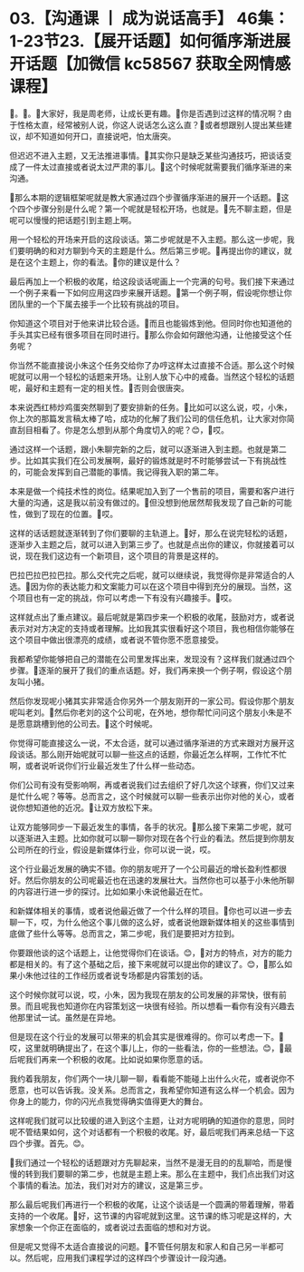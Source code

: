 # 03.【沟通课 丨 成为说话高手】 46集：1-23节23.【展开话题】如何循序渐进展开话题【加微信 kc58567 获取全网情感课程】

🎼。🎼。🎼大家好，我是周老师，让成长更有趣。🎼你是否遇到过这样的情况啊？由于性格太直，经常被别人说，你这人说话怎么这么直？🎼或者想跟别人提出某些建议，却不知道如何开口，直接说吧，怕太唐突。

但迟迟不进入主题，又无法推进事情。🎼其实你只是缺乏某些沟通技巧，把谈话变成了一件太过直接或者说太过严肃的事儿。🎼这个时候呢就需要我们循序渐进的来沟通。

🎼那么本期的逻辑框架呢就是教大家通过四个步骤循序渐进的展开一个话题。🎼这个四个步骤分别是什么呢？第一个呢就是轻松开场，也就是。🎼先不聊主题，但是呢可以慢慢的把话题引到主题上啊。

用一个轻松的开场来开启的这段谈话。第二步呢就是不入主题。那么这一步呢，我们要明确的和对方聊到今天的主题是什么。然后第三步呢。🎼再提出你的建议，就是在这个主题上，你的看法。🎼你的建议是什么？

最后再加上一个积极的收尾，给这段谈话呢画上一个完满的句号。我们接下来通过一个例子来看一下如何应用这四步来展开话题。🎼第一个例子啊，假设呢你想让你团队里的一个下属去接手一个比较有挑战的项目。

你知道这个项目对于他来讲比较合适。🎼而且也能锻炼到他。但同时你也知道他的手头其实已经有很多项目在同时进行。🎼那么你会如何跟他沟通，让他接受这个任务呢？

你当然不能直接说小朱这个任务交给你了办哼这样太过直接不合适。那么这个时候呢就可以用一个轻松的话题来开场。让别人放下心中的戒备。当然这个轻松的话题呢，最好和主题有一定的相关性。🎼否则会很唐突。

本来说西红柿炒鸡蛋突然聊到了要安排新的任务。🎼比如可以这么说，哎，小朱，你上次的那篇发言稿太棒了哈，成功的化解了我们公司的信任危机，让大家对你简直刮目相看了。你是怎么想到从那个角度切入的呢？😊，🎼哎。

通过这样一个话题，跟小朱聊完新的之后，就可以逐渐进入到主题。也就是第二步。比如其实我们在公司发展啊，最好的锻炼就是时不时能够尝试一下有挑战性的，可能会发挥到自己潜能的事情。我记得我入职的第二年。

本来是做一个纯技术性的岗位。结果呢加入到了一个售前的项目，需要和客户进行大量的沟通，这是我以前没有做过的。🎼但没想到他居然帮我发现了自己新的可能性，做到了现在的位置。🎼哎。

这样的话话题就逐渐转到了你们要聊的主轨道上。🎼好，那么在说完轻松的话题，逐渐步入主题之后，就可以进入到第三步了。也就是点出你的建议，你就接着可以说，现在我们这边有一个新项目，这个项目的背景是这样的。

巴拉巴拉巴拉巴拉。那么交代完之后呢，就可以继续说，我觉得你是非常适合的人选。🎼因为你的表达能力和文案能力可以在这个项目中得到充分的展现。当然，这个项目也有一定的挑战，你可以考虑一下有没有兴趣接手。🎼哎。

这样就点出了重点建议。最后呢就是第四步来一个积极的收尾，鼓励对方，或者说表示对对方决定的支持或者理解。比如我其实很看好这个项目，我也相信你能够在这个项目中做出很漂亮的成绩，或者说不管你愿不愿意接受。

我都希望你能够把自己的潜能在公司里发挥出来，发现没有？这样我们就通过四个步骤。🎼逐渐的展开了我们的重点话题。好，我们再来换一个例子啊，假设这个朋友叫小猪。

然后你发现呢小猪其实非常适合你另外一个朋友刚开的一家公司。假设你那个朋友呢叫老刘。🎼然后你老刘的这个公司呢，在外地，想你帮忙问问这个朋友小朱是不是愿意跳槽到他的公司去。🎼这个时候呢。

你觉得可能直接这么一说，不太合适，就可以通过循序渐进的方式来跟对方展开这段谈话。那么刚开始呢就可以聊一些这点的话题，你最近怎么样啊，工作忙不忙啊，或者说听说你们行业最近发生了什么样一些动态。

你们公司有没有受影响啊，再或者说我们过去组织了好几次这个球赛，你们又过来是忙什么呢？等等。总而言之，这个时候就可以聊一些表示出你对他的关心，或者说你想知道他的近况。🎼让双方放松下来。

让双方能够同步一下最近发生的事情，各手的状况。🎼那么接下来第二步呢，就可以逐渐进入主题。比如你就可以聊一聊你对现在各个行业的看法。然后提到你朋友公司所在的行业，假设是新媒体行业，你可以说一说，哎。

这个行业最近发展的确实不错。你的朋友呢开了一个公司最近的增长盈利性都很好。然后你朋友的公司呢最近也在迅速的发展壮大。当然你也可以基于小朱他所聊的内容进行进一步的探讨。比如如果小朱说他最近在忙。

和新媒体相关的事情，或者说他最近做了一个什么样的项目。🎼你也可以进一步去聊一下，哎，为什么他这个事儿做的这么好，或者说他跟新媒体相关的这些事情到底做了些什么等等。总而言之，第二步呢，我们是要把对方拉到。

你要跟他谈的这个话题上，让他觉得你们在谈话。😊，🎼对方的特点，对方的能力都是相关的。有了这个基础之后，接下来呢就可以提出你的建议了。😊，🎼那么如果小朱他过往的工作经历或者说专场都是内容策划的话。

这个时候你就可以说，哎，小朱，因为我现在朋友的公司发展的非常快，很有前景。而且呢我也知道你在内容策划这一块很有经验。所以想看一看你有没有兴趣去他那里试一试。虽然是在异地。

但是现在这个行业的发展可以带来的机会其实是很难得的。你可以考虑一下。🎼哎，这里就明确提出了，在这个事儿上，你的一些看法，你的一些想法。😊，🎼最后呢我们再来一个积极的收尾。比如说如果你愿意的话。

我约着我朋友，你们两个一块儿聊一聊，看看能不能碰上出什么火花，或者说你不愿意，也可以告诉我。没关系。总而言之，我希望你知道有这么样一个机会。因为你身上的能力，你的闪光点我觉得确实值得更大的舞台。

这样呢我们就可以比较缓的进入到这个主题，让对方呢明确的知道你的意思，同时呢不管结果如何，这个对话都有一个积极的收尾。好，最后呢我们再来总结一下这四个步骤。首先。😊。

🎼我们通过一个轻松的话题跟对方先聊起来，当然不是漫无目的的乱聊哈，而是慢慢的转到我们要聊的第二步，也就是主题上来。那么在主题中，我们点出我们对这个事情的看法。加法，我们对对方的建议，这是第三步。

那么最后呢我们再进行一个积极的收尾，让这个谈话是一个圆满的带着理解，带着支持的一个收尾。🎼好，这节课的内容呢就到这里。这节课的练习呢是这样的，大家想象一个你正在面临的，或者说过去面临的想和对方说。

但是呢又觉得不太适合直接说的问题。🎼不管任何朋友和家人和自己另一半都可以。然后呢，应用我们课程学过的这样四个步骤设计一段沟通。

